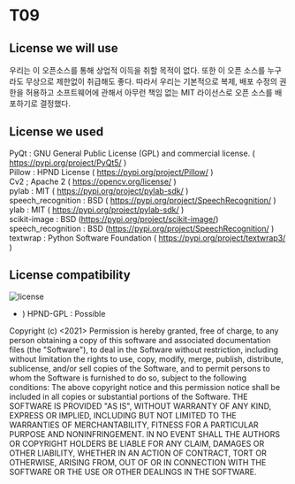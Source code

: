 # T09
## License we will use
우리는 이 오픈소스를 통해 상업적 이득을 취할 목적이 없다. 또한 이 오픈 소스를 누구라도 무상으로 제한없이 취급해도 좋다. 
따라서 우리는 기본적으로 복제, 배포 수정의 권한을 허용하고 소프트웨어에 관해서 아무런 책임 없는 MIT 라이선스로 오픈 소스를 배포하기로 결정했다. 

## License we used
PyQt : GNU General Public License (GPL) and commercial license. ( https://pypi.org/project/PyQt5/ )  
Pillow : HPND License ( https://pypi.org/project/Pillow/ )  
Cv2 ;  Apache 2 ( https://opencv.org/license/ )  
pylab : MIT ( https://pypi.org/project/pylab-sdk/ )  
speech_recognition : BSD ( https://pypi.org/project/SpeechRecognition/ )  
ylab : MIT ( https://pypi.org/project/pylab-sdk/ )  
scikit-image : BSD (https://pypi.org/project/scikit-image/)  
speech_recognition : BSD (https://pypi.org/project/SpeechRecognition/ )  
textwrap : Python Software Foundation ( https://pypi.org/project/textwrap3/ )  

## License compatibility

![license](https://user-images.githubusercontent.com/88334213/146419351-41d48d50-a106-4e73-9e15-0432d37e6dc0.jpg)
+ ) HPND-GPL : Possible

Copyright (c) <2021> <Parkleekyung>
Permission is hereby granted, free of charge, to any person
obtaining a copy of this software and associated documentation
files (the "Software"), to deal in the Software without
restriction, including without limitation the rights to use,
copy, modify, merge, publish, distribute, sublicense, and/or sell
copies of the Software, and to permit persons to whom the
Software is furnished to do so, subject to the following
conditions:
The above copyright notice and this permission notice shall be
included in all copies or substantial portions of the Software.
THE SOFTWARE IS PROVIDED "AS IS", WITHOUT WARRANTY OF ANY KIND,
EXPRESS OR IMPLIED, INCLUDING BUT NOT LIMITED TO THE WARRANTIES
OF MERCHANTABILITY, FITNESS FOR A PARTICULAR PURPOSE AND
NONINFRINGEMENT. IN NO EVENT SHALL THE AUTHORS OR COPYRIGHT
HOLDERS BE LIABLE FOR ANY CLAIM, DAMAGES OR OTHER LIABILITY,
WHETHER IN AN ACTION OF CONTRACT, TORT OR OTHERWISE, ARISING
FROM, OUT OF OR IN CONNECTION WITH THE SOFTWARE OR THE USE OR
OTHER DEALINGS IN THE SOFTWARE.
